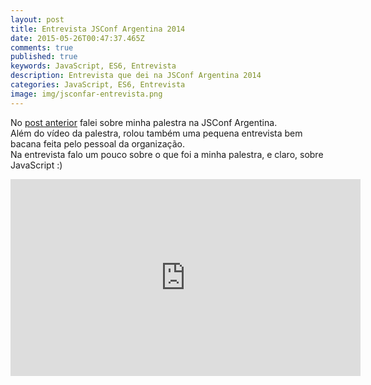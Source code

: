 ```yaml
---
layout: post
title: Entrevista JSConf Argentina 2014
date: 2015-05-26T00:47:37.465Z
comments: true
published: true
keywords: JavaScript, ES6, Entrevista
description: Entrevista que dei na JSConf Argentina 2014
categories: JavaScript, ES6, Entrevista
image: img/jsconfar-entrevista.png
---
```

No [post anterior](/es6rocks-palestra-na-jsconf-argentina) falei sobre minha palestra na JSConf Argentina.  
Além do vídeo da palestra, rolou também uma pequena entrevista bem bacana feita pelo pessoal da organização.  
Na entrevista falo um pouco sobre o que foi a minha palestra, e claro, sobre JavaScript :)

<iframe width="560" height="315" src="https://www.youtube.com/embed/xzTfi7Wz6ac" frameborder="0" allowfullscreen></iframe>